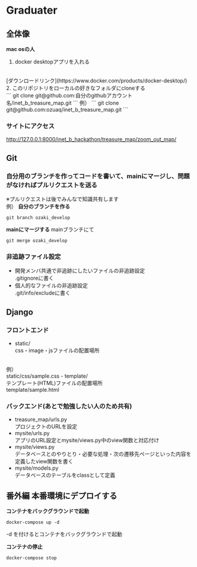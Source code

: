 # Graduater
## 全体像
**mac osの人**
1. docker desktopアプリを入れる
<br>
[ダウンロードリンク](https://www.docker.com/products/docker-desktop/)
2. このリポジトリをローカルの好きなフォルダにcloneする
<br>
```
git clone git@github.com:自分のgithubアカウント名/inet_b_treasure_map.git
```
例）
```
git clone git@github.com:ozuaq/inet_b_treasure_map.git
```

### **サイトにアクセス**
http://127.0.0.1:8000/inet_b_hackathon/treasure_map/zoom_out_map/

## Git
### **自分用のブランチを作ってコードを書いて、mainにマージし、問題がなければプルリクエストを送る**
※プルリクエストは後でみんなで知識共有します
<br>
例）
**自分のブランチを作る**
```
git branch ozaki_develop
```
**mainにマージする**
mainブランチにて
```
git merge ozaki_develop
```
### **非追跡ファイル設定**
- 開発メンバ共通で非追跡にしたいファイルの非追跡設定 <br>
.gitignoreに書く <br>
- 個人的なファイルの非追跡設定<br>
.git/info/excludeに書く <br>

## Django
### **フロントエンド**
- static/ <br>
css・image・jsファイルの配置場所
<br>
例）
<br>
static/css/sample.css
- template/ <br>
テンプレート(HTML)ファイルの配置場所
<br>
template/sample.html

### **バックエンド(あとで勉強したい人のため共有)**
- treasure_map/urls.py <br>
プロジェクトのURLを設定
- mysite/urls.py <br>
アプリのURL設定とmysite/views.py中のview関数と対応付け
- mysite/views.py <br>
データベースとのやりとり・必要な処理・次の遷移先ページといった内容を定義したview関数を書く
- mysite/models.py <br>
データベースのテーブルをclassとして定義

## 番外編 本番環境にデプロイする
**コンテナをバックグラウンドで起動**
```
docker-compose up -d
```
-d を付けるとコンテナをバックグラウンドで起動

**コンテナの停止**
```
docker-compose stop
```